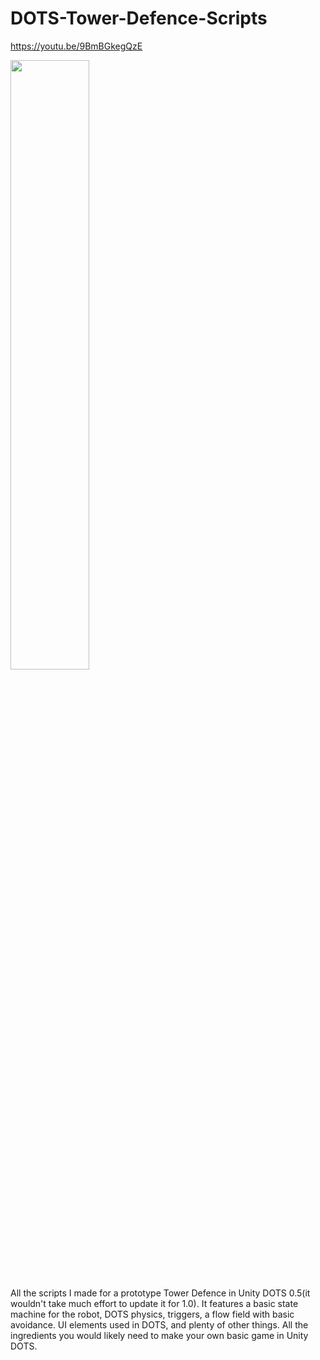 # DOTS-Tower-Defence-Scripts

https://youtu.be/9BmBGkegQzE

[<img src="https://i.ytimg.com/vi/9BmBGkegQzE/maxresdefault.jpg" width="50%">](https://www.youtube.com/watch?v=9BmBGkegQzE "Now in Android: 55")

All the scripts I made for a prototype Tower Defence in Unity DOTS 0.5(it wouldn't take much effort to update it for 1.0).  It features a basic state machine for the robot, DOTS physics, triggers, a flow field with basic avoidance.  UI elements used in DOTS, and plenty of other things.  All the ingredients you would likely need to make your own basic game in Unity DOTS.
